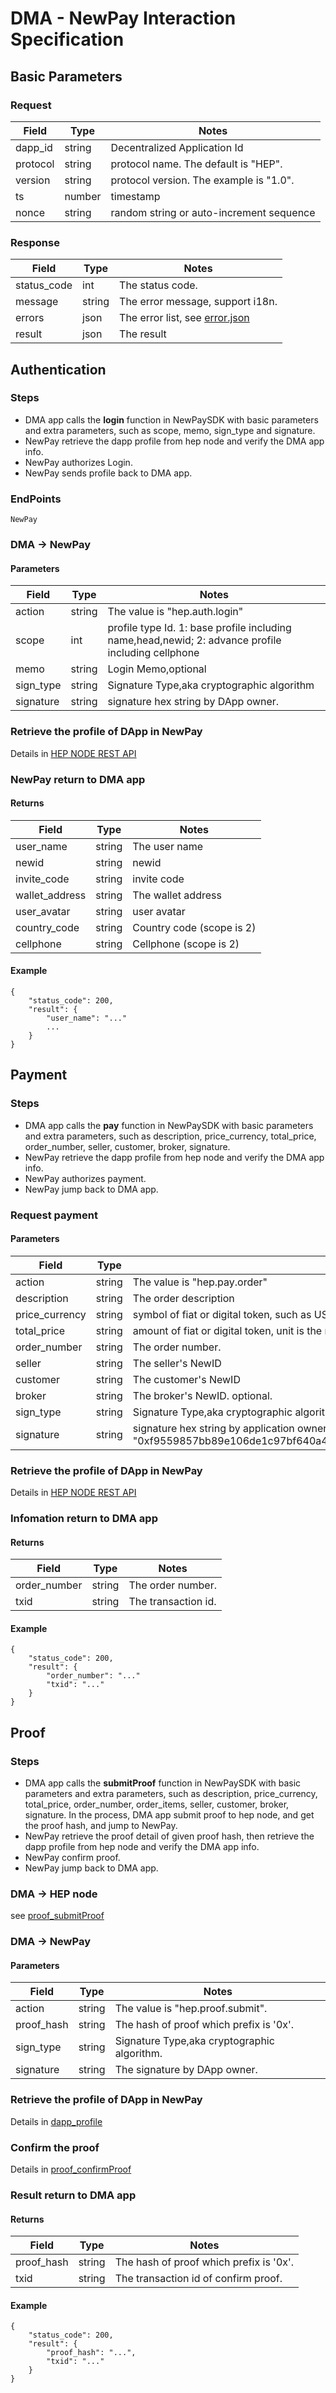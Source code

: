 # DMA - NewPay Interaction Specification

## Basic Parameters
### Request

| Field | Type | Notes |
| --- | --- | --- |
| dapp_id | string | Decentralized Application Id |
| protocol | string | protocol name. The default is "HEP". |
| version | string    | protocol version. The example is "1.0". |
| ts        | number    | timestamp                                  |
| nonce            | string | random string or auto-increment sequence                              |

### Response
| Field | Type | Notes |
| --- | --- | --- |
| status_code | int | The status code. |
| message | string | The error message, support i18n. |
| errors       | json    | The error list, see [error.json](schema/error.json) |
| result       | json    | The result |


## Authentication

### Steps

* DMA app calls the **login** function in NewPaySDK with basic parameters and extra parameters, such as scope, memo, sign_type and signature.
* NewPay retrieve the dapp profile from hep node and verify the DMA app info.
* NewPay authorizes Login.
* NewPay sends profile back to DMA app.

### EndPoints
`NewPay`


### DMA -> NewPay
#### Parameters
| Field | Type | Notes |
| --- | --- | --- |
| action           | string | The value is "hep.auth.login"                             |
| scope | int | profile type Id. 1: base profile including name,head,newid; 2: advance profile including cellphone  |
| memo | string | Login Memo,optional |
| sign_type | string | Signature Type,aka cryptographic algorithm |
| signature | string | signature hex string by DApp owner. |


### Retrieve the profile of DApp in NewPay
Details in [HEP NODE REST API](hep-node/REST-API.md)
   

### NewPay return to DMA app

#### Returns

| Field | Type | Notes |
| --- | --- | --- |
| user_name | string | The user name |
| newid | string | newid |
| invite_code | string | invite code |
| wallet_address | string | The wallet address |
| user_avatar | string | user avatar |
| country_code | string | Country code (scope is 2) |
| cellphone | string | Cellphone (scope is 2) |

#### Example
```
{
	"status_code": 200,
	"result": {
		"user_name": "..."
		...
	}
}
```

## Payment
### Steps

* DMA app calls the **pay** function in NewPaySDK with basic parameters and extra parameters, such as description, price_currency, total_price, order_number, seller, customer, broker, signature.
* NewPay retrieve the dapp profile from hep node and verify the DMA app info.
* NewPay authorizes payment.
* NewPay jump back to DMA app.

### Request payment

#### Parameters
| Field            | Type   | Notes                                      |
| ---              | ---    | ---                                        |
| action           | string | The value is "hep.pay.order"                             |
| description      | string | The order description |
| price_currency   | string | symbol of fiat or digital token, such as USD, RMB, NEW,BTC,ETH
| total_price      | string | amount of fiat or digital token, unit is the minimum unit of given fiat or digital token |
| order_number     | string | The order number. |
| seller           | string | The seller's NewID  |
| customer         | string | The customer's NewID |
| broker           | string | The broker's NewID. optional.  |
| sign_type | string | Signature Type,aka cryptographic algorithm |
| signature        | string | signature hex string by application owner, format: "0xf9559857bb89e106de1c97bf640a481ff77a6f51e9ba8e8487d43999af0369c4e89eecca9ae085c44506137bc12ef16b24347c6b93b04fee5ef8572818382138". |


### Retrieve the profile of DApp in NewPay
Details in [HEP NODE REST API](hep-node/REST-API.md)

### Infomation return to DMA app
#### Returns

| Field | Type | Notes |
| --- | --- | --- |
| order_number     | string | The order number. |
| txid | string | The transaction id. |


#### Example
```
{
	"status_code": 200,
	"result": {
		"order_number": "..."
		"txid": "..."
	}
}
```

## Proof

### Steps

* DMA app calls the **submitProof** function in NewPaySDK with basic parameters and extra parameters, such as description, price_currency, total_price, order_number, order_items, seller, customer, broker, signature. In the process, DMA app submit proof to hep node, and get the proof hash, and jump to NewPay.
* NewPay retrieve the proof detail of given proof hash, then retrieve the dapp profile from hep node and verify the DMA app info.
* NewPay confirm proof.
* NewPay jump back to DMA app.

### DMA -> HEP node
see [proof_submitProof](hep-node/REST-API.md)

### DMA -> NewPay

#### Parameters
| Field            | Type   | Notes                                      |
| ---              | ---    | ---                                        |
| action | string | The value is "hep.proof.submit". |
| proof_hash      | string | The hash of proof which prefix is '0x'. |
| sign_type | string | Signature Type,aka cryptographic algorithm. |
| signature      | string | The signature by DApp owner. |

### Retrieve the profile of DApp in NewPay
Details in [dapp_profile](hep-node/REST-API.md)

### Confirm the proof
Details in [proof_confirmProof](hep-node/REST-API.md)

### Result return to DMA app
#### Returns

| Field | Type | Notes |
| --- | --- | --- |
| proof_hash      | string | The hash of proof which prefix is '0x'. |
| txid | string | The transaction id of confirm proof. |


#### Example
```
{
	"status_code": 200,
	"result": {
		"proof_hash": "...",
		"txid": "..."
	}
}
```

